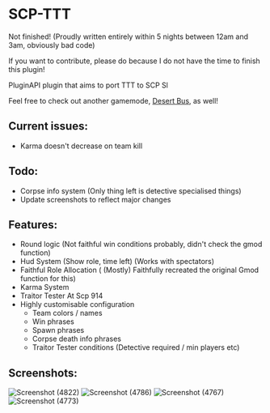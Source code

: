 # SCP-TTT
Not finished! (Proudly written entirely within 5 nights between 12am and 3am, obviously bad code)

If you want to contribute, please do because I do not have the time to finish this plugin!

PluginAPI plugin that aims to port TTT to SCP Sl

Feel free to check out another gamemode, [Desert Bus](https://github.com/morgana-x/ScpSL-DesertBus), as well!

## Current issues:
+ Karma doesn't decrease on team kill
## Todo:
+ Corpse info system (Only thing left is detective specialised things)
+ Update screenshots to reflect major changes
## Features:
+ Round logic (Not faithful win conditions probably, didn't check the gmod function)
+ Hud System (Show role, time left) (Works with spectators)
+ Faithful Role Allocation ( (Mostly) Faithfully recreated the original Gmod function for this)
+ Karma System
+ Traitor Tester At Scp 914
+ Highly customisable configuration
  +  Team colors / names
  +  Win phrases
  +  Spawn phrases
  +  Corpse death info phrases
  +  Traitor Tester conditions (Detective required / min players etc)

## Screenshots:
![Screenshot (4822)](https://github.com/user-attachments/assets/d655fbc7-4136-4270-9e1a-92401d584c71)
![Screenshot (4786)](https://github.com/user-attachments/assets/51d2cbbc-fecb-4786-bf98-ca6c10c014b1)
![Screenshot (4767)](https://github.com/user-attachments/assets/8712e3e6-2f2c-47d0-a204-0e2450f8fc21)
![Screenshot (4773)](https://github.com/user-attachments/assets/da3f34db-9caf-4310-99e8-3b2b963b52f5)
